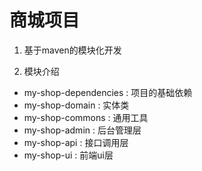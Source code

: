  # 商城项目
 
1. 基于maven的模块化开发

2. 模块介绍
* my-shop-dependencies : 项目的基础依赖
* my-shop-domain : 实体类
* my-shop-commons : 通用工具
* my-shop-admin : 后台管理层
* my-shop-api : 接口调用层
* my-shop-ui : 前端ui层

